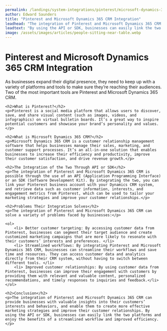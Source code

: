 ```yaml
---
permalink: /landings/system-integrations/pinterest/microsoft-dynamics-365-crm
author: Edward Saunders
title: "Pinterest and Microsoft Dynamics 365 CRM Integration"
leadhead: "The integration of Pinterest and Microsoft Dynamics 365 CRM can provide businesses with valuable insights into their customers’ interests and behaviors, and enable them to create more effective marketing strategies and improve their customer relationships"
leadtext: "By using the API or SDK, businesses can easily link the two platforms and enjoy the benefits of a streamlined workflow and improved efficiency."
image: /assets/images/articles/people-sitting-near-table.webp
---
```

<div class="arttext">	<h1>Pinterest and Microsoft Dynamics 365 CRM Integration</h1>
	<p>As businesses expand their digital presence, they need to keep up with a variety of platforms and tools to make sure they’re reaching their audiences. Two of the most important tools are Pinterest and Microsoft Dynamics 365 CRM.</p>

	<h2>What is Pinterest?</h2>
	<p>Pinterest is a social media platform that allows users to discover, save, and share visual content (such as images, videos, and infographics) on virtual bulletin boards. It’s a great way to inspire potential customers and showcase your brand’s personality and values. </p>

	<h2>What is Microsoft Dynamics 365 CRM?</h2>
	<p>Microsoft Dynamics 365 CRM is a customer relationship management software that helps businesses manage their sales, marketing, and customer support processes. It’s an all-in-one solution that enables businesses to increase their efficiency and productivity, improve their customer satisfaction, and drive revenue growth.</p>

	<h2>The Integration of the Two Through API or SDK</h2>
	<p>The integration of Pinterest and Microsoft Dynamics 365 CRM is possible through the use of an API (Application Programming Interface) or an SDK (Software Development Kit). By integrating the two, you can link your Pinterest business account with your Dynamics CRM system, and retrieve data such as customer information, interests, and engagement metrics from Pinterest, which can be used to tailor your marketing strategies and improve your customer relationships.</p>

	<h2>Problems Their Integration Solves</h2>
	<p>The integration of Pinterest and Microsoft Dynamics 365 CRM can solve a variety of problems faced by businesses:</p>

	<ol>
		<li> Better customer targeting: By accessing customer data from Pinterest, businesses can segment their target audience and create customized marketing campaigns that are more likely to resonate with their customers’ interests and preferences. </li>
		<li> Streamlined workflows: By integrating Pinterest and Microsoft Dynamics 365 CRM, businesses can streamline their workflows and save time and resources. They can access customer data and analytics directly from their CRM system, without having to switch between different tools. </li>
		<li> Improved customer relationships: By using customer data from Pinterest, businesses can improve their engagement with customers by providing them with relevant and valuable content, personalized recommendations, and timely responses to inquiries and feedback.</li>
	</ol>

	<h2>Conclusion</h2>
	<p>The integration of Pinterest and Microsoft Dynamics 365 CRM can provide businesses with valuable insights into their customers’ interests and behaviors, and enable them to create more effective marketing strategies and improve their customer relationships. By using the API or SDK, businesses can easily link the two platforms and enjoy the benefits of a streamlined workflow and improved efficiency.</p>
</div>
